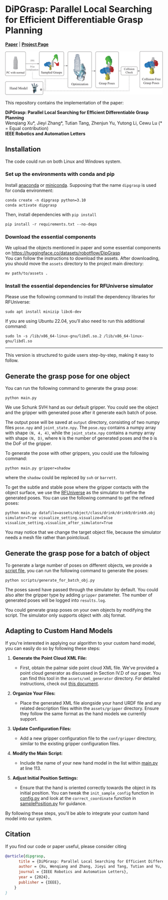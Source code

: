 # DiPGrasp: Parallel Local Searching for Efficient Differentiable Grasp Planning
[**Paper**](https://arxiv.org/pdf/2408.04738.pdf) | [**Project Page**](https://dipgrasp.robotflow.ai/) <br>

<div style="text-align: center">
<img src="media/pipeline.png" width="1000"/>
</div>

This repository contains the implementation of the paper:

**DiPGrasp: Parallel Local Searching for Efficient Differentiable Grasp Planning**  
Wenqiang Xu*, Jieyi Zhang*, Tutian Tang, Zhenjun Yu, Yutong Li, Cewu Lu (* = Equal contribution)  
**IEEE Robotics and Automation Letters**

## Installation

The code could run on both Linux and Windows system. 

### Set up the environments with conda and pip

Install [anaconda](https://www.anaconda.com/) or [miniconda](https://docs.conda.io/en/latest/miniconda.html). Supposing that the name `dipgrasp` is used for conda environment:

```shell
conda create -n dipgrasp python=3.10
conda activate dipgrasp
```

Then, install dependencies with `pip install`

```shell
pip install -r requirements.txt --no-deps
```

### Download the essential components
We upload the objects mentioned in paper and some essential components on https://huggingface.co/datasets/robotflow/DipGrasp  
You can follow the instructions to download the assets.
After downloading, you should move the `assets` directory to the project main directory:
```shell
mv path/to/assets .
```

### Install the essential dependencies for RFUniverse simulator
Please use the following command to install the dependency libraries for RFUniverse:
```shell
sudo apt install minizip libc6-dev
```
If you are using Ubuntu 22.04, you’ll also need to run this additional command:
```shell
sudo ln -s /lib/x86_64-linux-gnu/libdl.so.2 /lib/x86_64-linux-gnu/libdl.so
```
--- 

This version is structured to guide users step-by-step, making it easy to follow.

## Generate the grasp pose for one object
You can run the following command to generate the grasp pose:
```
python main.py
```
We use Schunk SVH hand as our default gripper. You could see the object and the gripper with generated pose after it generate each batch of pose.

The output pose will be saved at `output` directory, consisting of two numpy files `pose.npy` and `joint_state.npy`. The `pose.npy` contains a numpy array with shape `(N, 4, 4)`,
while the `joint_state.npy` contains a numpy array with shape `(N, D)`, where `N` is the number of generated poses and the `D` is the DoF of the gripper.

To generate the pose with other grippers, you could use the following command:
```
python main.py gripper=shadow
```
where the `shadow` could be repleced by `svh` or `barrett`.

To get the subtle and stable pose where the gripper contacts with the object surface, we use the [RFUniverse](https://github.com/robotflow-initiative/rfuniverse) as the simulator to refine the generated poses.
You can use the following command to get the refined poses:
```
python main.py datafile=assets/object/class/drink/drink9/drink9.obj simulator=True visualize_setting.visualize=False visualize_setting.visualize_after_simulator=True
```
You may notice that we change the target object file, because the simulator needs a mesh file rather than pointcloud.


## Generate the grasp pose for a batch of object
To generate a large number of poses on different objects, we provide a [script file](scripts/generate_for_batch_obj.py), you can run the following command to generate the poses:


```
python scripts/generate_for_batch_obj.py 
```

The poses saved have passed through the simulator by default.
You could also alter the gripper type by adding `gripper` parameter.
The number of generated poses will be logged into `results.log`.

You could generate grasp poses on your own objects by modifying the script.
The simulator only supports object with .obj format.
## Adapting to Custom Hand Models
If you're interested in applying our algorithm to your custom hand model, you can easily do so by following these steps:

1. **Generate the Point Cloud XML File:**
   - First, obtain the palmar side point cloud XML file. We've provided a point cloud generator as discussed in Section IV.D of our paper. You can find this tool in the `assets/xml_generator` directory. For detailed instructions, check out [this document](media/XMLGeneratorTutorial.md).

2. **Organize Your Files:**
   - Place the generated XML file alongside your hand URDF file and any related description files within the `assets/gripper` directory. Ensure they follow the same format as the hand models we currently support.

3. **Update Configuration Files:**
   - Add a new gripper configuration file to the `conf/gripper` directory, similar to the existing gripper configuration files.

4. **Modify the Main Script:**
   - Include the name of your new hand model in the list within [main.py](./main.py) at line 113.

5. **Adjust Initial Position Settings:**
   - Ensure that the hand is oriented correctly towards the object in its initial position. You can tweak the `init_sample_config` function in [config.py](core/config.py) and look at the `correct_coordinate` function in [samplePosition.py](core/geometry/samplePosition.py) for guidance.

By following these steps, you'll be able to integrate your custom hand model into our system.
## Citation
If you find our code or paper useful, please consider citing
```bibtex
@article{dipgrasp,
      title = {DiPGrasp: Parallel Local Searching for Efficient Differentiable Grasp Planning},
      author = {Xu, Wenqiang and Zhang, Jieyi and Tang, Tutian and Yu, Zhenjun and Li, Yutong and Lu, Cewu},
      journal = {IEEE Robotics and Automation Letters},
      year = {2024},
      publisher = {IEEE},
    }
}

```